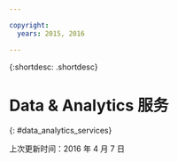```yaml
---

copyright:
  years: 2015, 2016

---
```


{:shortdesc: .shortdesc} 

# Data & Analytics 服务
{: #data_analytics_services}

上次更新时间：2016 年 4 月 7 日
